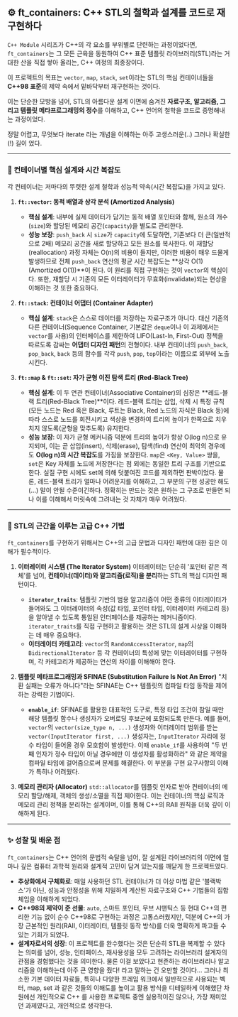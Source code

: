 ## ⚙️ ft_containers: C++ STL의 철학과 설계를 코드로 재구현하다

`C++ Module` 시리즈가 C++의 각 요소를 부위별로 단련하는 과정이었다면, `ft_containers`는 그 모든 근육을 동원하여 C++ 표준 템플릿 라이브러리(STL)라는 거대한 산을 직접 쌓아 올리는, C++ 여정의 최종장이다. 

이 프로젝트의 목표는 `vector`, `map`, `stack`, `set`이라는 STL의 핵심 컨테이너들을 **C++98 표준**의 제약 속에서 밑바닥부터 재구현하는 것이다.

이는 단순한 모방을 넘어, STL의 아름다운 설계 이면에 숨겨진 **자료구조, 알고리즘, 그리고 템플릿 메타프로그래밍의 정수**를 이해하고, C++ 언어의 철학을 코드로 증명해내는 과정이었다.

정말 어렵고, 무엇보다 iterate 라는 개념을 이해하는 아주 고생스러운(..) 그러나 확실한(!) 길이 었다.

---

### 📜 컨테이너별 핵심 설계와 시간 복잡도

각 컨테이너는 저마다의 뚜렷한 설계 철학과 성능적 약속(시간 복잡도)을 가지고 있다.

1.  **`ft::vector`: 동적 배열과 상각 분석 (Amortized Analysis)**
    * **핵심 설계**: 내부에 실제 데이터가 담기는 동적 배열 포인터와 함께, 원소의 개수(`size`)와 할당된 메모리 공간(`capacity`)을 별도로 관리한다.
    * **성능 보장**: `push_back` 시 `size`가 `capacity`에 도달하면, 기존보다 더 큰(일반적으로 2배) 메모리 공간을 새로 할당하고 모든 원소를 복사한다. 이 재할당(reallocation) 과정 자체는 O(n)의 비용이 들지만, 이러한 비용이 매우 드물게 발생하므로 전체 `push_back` 연산의 평균 시간 복잡도는 **상각 O(1)(Amortized O(1))**이 된다. 이 원리를 직접 구현하는 것이 `vector`의 핵심이다. 또한, 재할당 시 기존의 모든 이터레이터가 무효화(invalidate)되는 현상을 이해하는 것 또한 중요하다.

2.  **`ft::stack`: 컨테이너 어댑터 (Container Adapter)**
    * **핵심 설계**: `stack`은 스스로 데이터를 저장하는 자료구조가 아니다. 대신 기존의 다른 컨테이너(Sequence Container, 기본값은 `deque`이나 이 과제에서는 `vector`를 사용)의 인터페이스를 제한하여 LIFO(Last-In, First-Out) 정책을 따르도록 감싸는 **어댑터 디자인 패턴**의 전형이다. 내부 컨테이너의 `push_back`, `pop_back`, `back` 등의 함수를 각각 `push`, `pop`, `top`이라는 이름으로 외부에 노출시킨다.

3.  **`ft::map` & `ft::set`: 자가 균형 이진 탐색 트리 (Red-Black Tree)**
    * **핵심 설계**: 이 두 연관 컨테이너(Associative Container)의 심장은 **레드-블랙 트리(Red-Black Tree)**이다. 레드-블랙 트리는 삽입, 삭제 시 특정 규칙(모든 노드는 Red 혹은 Black, 루트는 Black, Red 노드의 자식은 Black 등)에 따라 스스로 노드를 회전시키고 색상을 변경하여 트리의 높이가 한쪽으로 치우치지 않도록(균형을 맞추도록) 유지한다.
    * **성능 보장**: 이 자가 균형 메커니즘 덕분에 트리의 높이가 항상 O(log n)으로 유지되며, 이는 곧 삽입(insert), 삭제(erase), 탐색(find) 연산이 최악의 경우에도 **O(log n)의 시간 복잡도**를 가짐을 보장한다. `map`은 `<Key, Value>` 쌍을, `set`은 Key 자체를 노드에 저장한다는 점 외에는 동일한 트리 구조를 기반으로 한다. 실질 구현 시에도 set에 의해 덧붙여진 코드를 제외하면 판박이었다. 물론, 레드-블랙 트리가 얼마나 어려운지를 이해하고, 그 부분의 구현 성공만 해도(...) 말이 안될 수준이긴하다. 정확히는 만드는 것은 원하는 그 구조로 만들면 되나 이를 이해해서 머릿속에 그려내는 것 자체가 매우 어려웠다.

---

### 🧠 STL의 근간을 이루는 고급 C++ 기법

`ft_containers`를 구현하기 위해서는 C++의 고급 문법과 디자인 패턴에 대한 깊은 이해가 필수적이다.

1.  **이터레이터 시스템 (The Iterator System)**
    이터레이터는 단순히 '포인터 같은 객체'를 넘어, **컨테이너(데이터)와 알고리즘(로직)을 분리**하는 STL의 핵심 디자인 패턴이다.
    * **`iterator_traits`**: 템플릿 기반의 범용 알고리즘이 어떤 종류의 이터레이터가 들어와도 그 이터레이터의 속성(값 타입, 포인터 타입, 이터레이터 카테고리 등)을 알아낼 수 있도록 통일된 인터페이스를 제공하는 메커니즘이다. `iterator_traits`를 직접 구현하고 활용하는 것은 STL의 설계 사상을 이해하는 데 매우 중요하다.
    * **이터레이터 카테고리**: `vector`의 `RandomAccessIterator`, `map`의 `BidirectionalIterator` 등 각 컨테이너의 특성에 맞는 이터레이터를 구현하며, 각 카테고리가 제공하는 연산의 차이를 이해해야 한다.

2.  **템플릿 메타프로그래밍과 SFINAE (Substitution Failure Is Not An Error)**
    "치환 실패는 오류가 아니다"라는 SFINAE는 C++ 템플릿의 컴파일 타임 동작을 제어하는 강력한 기법이다.
    * **`enable_if`**: SFINAE를 활용한 대표적인 도구로, 특정 타입 조건이 참일 때만 해당 템플릿 함수나 생성자가 오버로딩 후보군에 포함되도록 만든다. 예를 들어, `vector`의 `vector(size_type n, ...)` 생성자와 이터레이터 범위를 받는 `vector(InputIterator first, ...)` 생성자는, `InputIterator` 자리에 정수 타입이 들어올 경우 모호함이 발생한다. 이때 `enable_if`를 사용하여 "두 번째 인자가 정수 타입이 아닐 경우에만 이 생성자를 활성화하라" 와 같은 제약을 컴파일 타임에 걸어줌으로써 문제를 해결한다. 이 부분을 구현 요구사항의 이해가 특히나 어려웠다.

3.  **메모리 관리자 (Allocator)**
    `std::allocator`를 템플릿 인자로 받아 컨테이너의 메모리 할당/해제, 객체의 생성/소멸을 직접 제어한다. 이는 컨테이너의 핵심 로직과 메모리 관리 정책을 분리하는 설계이며, 이를 통해 C++의 RAII 원칙을 더욱 깊이 이해하게 된다.

---

### ✨ 성찰 및 배운 점

`ft_containers`는 C++ 언어의 문법적 숙달을 넘어, 잘 설계된 라이브러리의 이면에 얼마나 깊은 컴퓨터 과학적 원리와 설계적 고민이 담겨 있는지를 깨닫게 한 프로젝트였다.

* **추상화에서 구체화로**: 매일 사용하던 STL 컨테이너가 더 이상 마법 같은 '블랙박스'가 아닌, 성능과 안정성을 위해 치밀하게 계산된 자료구조와 C++ 기법들의 집합체임을 이해하게 되었다.
* **C++98의 제약이 준 선물**: `auto`, 스마트 포인터, 무브 시맨틱스 등 현대 C++의 편리한 기능 없이 순수 C++98로 구현하는 과정은 고통스러웠지만, 덕분에 C++의 가장 근본적인 원리(RAII, 이터레이터, 템플릿 동작 방식)를 더욱 명확하게 파고들 수 있는 기회가 되었다.
* **설계자로서의 성장**: 이 프로젝트를 완수했다는 것은 단순히 STL을 복제할 수 있다는 의미를 넘어, 성능, 인터페이스, 재사용성을 모두 고려하는 라이브러리 설계자의 관점을 경험했다는 것을 의미한다. 물론 이걸 보았다고 현존하는 라이브러리나 알고리즘을 이해하는데 아주 큰 영향을 줬다! 라고 말하는 건 오만할 것이다... 그러나 최소한 기본 데이터 자료들, 특히나 다양한 프레임 워크에서 일반적으로 사용되는 벡터, map, set 과 같은 것들의 이해도를 높이고 활용 방식을 디테일하게 이해했단 차원에선 개인적으로 C++ 를 사용한 프로젝트 중엔 실용적이진 않으나, 가장 재미있던 과제였다고, 개인적으로 생각한다. 